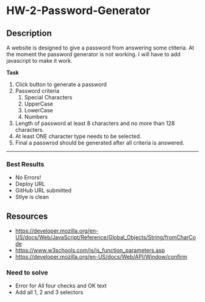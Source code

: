 # HW-2-Password-Generator

## Description

A website is designed to give a password from answering some ctiteria. At the moment the password generator is not working. I will have to add javascript to make it work.

**Task**

1. Click button to generate a password
2. Password criteria
   1. Special Characters
   2. UpperCase
   3. LowerCase
   4. Numbers
3. Length of password at least 8 characters and no more than 128 characters.
4. At least ONE character type needs to be selected.
5. Final a passwrod should be generated after all criteria is answered.

---

### Best Results

- No Errors!
- Deploy URL
- GitHub URL submitted
- Stlye is clean

## Resources

- https://developer.mozilla.org/en-US/docs/Web/JavaScript/Reference/Global_Objects/String/fromCharCode
- https://www.w3schools.com/js/js_function_parameters.asp
- https://developer.mozilla.org/en-US/docs/Web/API/Window/confirm

### Need to solve

- Error for All four checks and OK text
- Add all 1, 2 and 3 selectors
